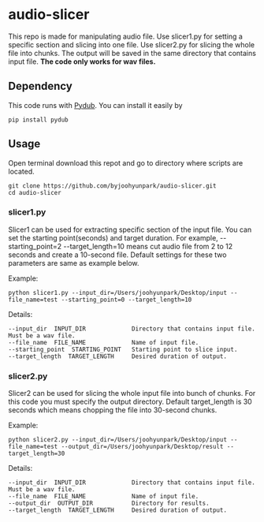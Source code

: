 # audio-slicer
This repo is made for manipulating audio file. Use slicer1.py for setting a specific section and slicing into one file. Use slicer2.py for slicing the whole file into chunks. The output will be saved in the same directory that contains input file.
**The code only works for wav files.** 

## Dependency 
This code runs with [Pydub](https://github.com/jiaaro/pydub). You can install it easily by
```
pip install pydub
```

## Usage
Open terminal download this repot and go to directory where scripts are located.
```
git clone https://github.com/byjoohyunpark/audio-slicer.git
cd audio-slicer
```


### slicer1.py
Slicer1 can be used for extracting specific section of the input file. You can set the starting point(seconds) and target duration. For example, --starting_point=2 --target_length=10 means cut audio file from 2 to 12 seconds and create a 10-second file. Default settings for these two parameters are same as example below. 

Example: <br>
```
python slicer1.py --input_dir=/Users/joohyunpark/Desktop/input --file_name=test --starting_point=0 --target_length=10
```

Details: <br>
```
--input_dir  INPUT_DIR             Directory that contains input file. Must be a wav file.
--file_name  FILE_NAME             Name of input file.
--starting_point  STARTING_POINT   Starting point to slice input.
--target_length  TARGET_LENGTH     Desired duration of output.
```

### slicer2.py
Slicer2 can be used for slicing the whole input file into bunch of chunks. For this code you must specify the output directory. Default target_length is 30 seconds which means chopping the file into 30-second chunks.

Example: <br>
```
python slicer2.py --input_dir=/Users/joohyunpark/Desktop/input --file_name=test --output_dir=/Users/joohyunpark/Desktop/result --target_length=30
```

Details: <br>
```
--input_dir  INPUT_DIR             Directory that contains input file. Must be a wav file.
--file_name  FILE_NAME             Name of input file.
--output_dir  OUTPUT_DIR           Directory for results.
--target_length  TARGET_LENGTH     Desired duration of output.
```
